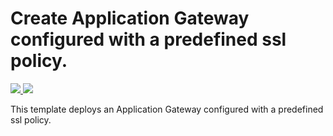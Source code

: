 # Create Application Gateway configured with a predefined ssl policy.

<a href="https://portal.azure.com/#create/Microsoft.Template/uri/https%3A%2F%2Fraw.githubusercontent.com%2FTVDKoni%2Fazure-quickstart-templates%2Fmaster%2F201-application-gateway-sslpolicy-predefined%2Fazuredeploy.json" target="_blank">
    <img src="http://azuredeploy.net/deploybutton.png"/>
</a>
<a href="http://armviz.io/#/?load=https%3A%2F%2Fraw.githubusercontent.com%2FTVDKoni%2Fazure-quickstart-templates%2Fmaster%2F201-application-gateway-sslpolicy-predefined%2Fazuredeploy.json" target="_blank">
    <img src="http://armviz.io/visualizebutton.png"/>
</a>

This template deploys an Application Gateway configured with a predefined ssl policy.